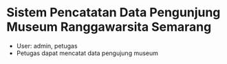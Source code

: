 Sistem Pencatatan Data Pengunjung Museum Ranggawarsita Semarang
==================

- User: admin, petugas
- Petugas dapat mencatat data pengujung museum
